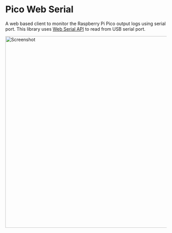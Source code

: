 # Pico Web Serial
A web based client to monitor the Raspberry Pi Pico output logs using serial port. This library uses [Web Serial API](https://developer.mozilla.org/en-US/docs/Web/API/Web_Serial_API) to read from USB serial port.

<img width="600" alt="Screenshot" src="https://github.com/user-attachments/assets/e9405117-75db-4ea5-a9d4-40875e02d613" />

